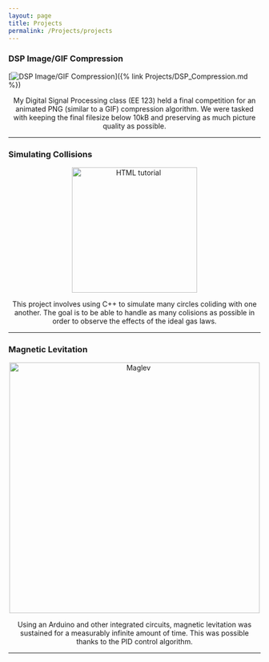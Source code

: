 ```yaml
---
layout: page
title: Projects
permalink: /Projects/projects
---
```



### DSP Image/GIF Compression
[![DSP Image/GIF Compression](../../images/compression_diagram.jpg)]({% link Projects/DSP_Compression.md %})
<p style="text-align: center;">  
My Digital Signal Processing class (EE 123) held a final competition for an animated PNG (similar to a GIF) compression algorithm. We were tasked with keeping the final filesize below 10kB and preserving as much picture quality as possible.
</p>

****

### Simulating Collisions
<p style="text-align:center;"><a href="Collisions"><img src="../../images/ball.PNG" alt="HTML tutorial" style="width:250px" class="center"></a></p>

<p style="text-align: center;">  
This project involves using C++ to simulate many circles coliding with one another. The goal is to be able to handle as many colisions as possible in order to observe the effects of the ideal gas laws.
</p>

****


### Magnetic Levitation
<p style="text-align:center;"><a href="Maglev"><img src="../../images/magnet.gif" alt="Maglev" style="width:500px" class="center"></a></p>
<p style="text-align: center;">  
Using an Arduino and other integrated circuits, magnetic levitation was sustained for a measurably infinite amount of time. This was possible thanks to the PID control algorithm. 
</p>

****